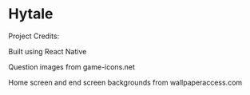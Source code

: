 # Hytale

Project Credits:

Built using React Native

Question images from game-icons.net

Home screen and end screen backgrounds from wallpaperaccess.com
